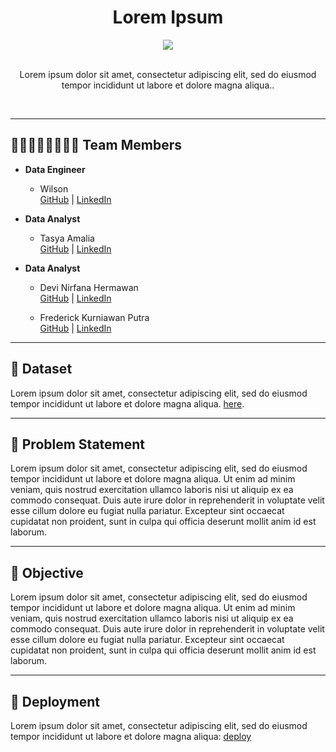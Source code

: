 <!-- [![Open in Visual Studio Code](https://classroom.github.com/assets/open-in-vscode-2e0aaae1b6195c2367325f4f02e2d04e9abb55f0b24a779b69b11b9e10269abc.svg)](https://classroom.github.com/online_ide?assignment_repo_id=15332142&assignment_repo_type=AssignmentRepo) -->


<a name="readme-top"></a>

<div align='center'>
    <h1><b>Lorem Ipsum</b></h1>
    <img src='add_logo_here.png'/>
    <br><br>
    <p>Lorem ipsum dolor sit amet, consectetur adipiscing elit, sed do eiusmod tempor incididunt ut labore et dolore magna aliqua..</p>
    <br>

<!-- ![Python](https://badgen.net/badge/Python/3.9.18/blue?)
![Streamlit](https://badgen.net/badge/Streamlit/1.10.0/orange?)
![Pandas](https://badgen.net/badge/Pandas/1.4.3/blue?)
![Seaborn](https://badgen.net/badge/Seaborn/0.11.2/green?)
![Matplotlib](https://badgen.net/badge/Matplotlib/3.5.2/blue?)
![Scikit-learn](https://badgen.net/badge/scikit-learn/1.4.2/yellow?)
![Plotly](https://badgen.net/badge/Plotly/5.22.0/cyan?)
![TensorFlow](https://badgen.net/badge/TensorFlow/2.15.0/orange?)
![WordCloud](https://badgen.net/badge/WordCloud/1.8.1/purple?)
![NLTK](https://badgen.net/badge/NLTK/3.7/red?)
![Docker](https://badgen.net/badge/Docker/20.10/cyan?) -->

</div>

---

## 👨🏻‍👩🏻‍👦🏻‍👦🏻 **Team Members**

- **Data Engineer**
    - Wilson <br>
        [GitHub](https://github.com/weewoo2636) | [LinkedIn](https://www.linkedin.com/in/wilson-773134243/)

- **Data Analyst**
    - Tasya Amalia <br>
        [GitHub](https://github.com/tasyamla) | [LinkedIn](https://www.linkedin.com/in/tasyamla/)

- **Data Analyst**
    - Devi Nirfana Hermawan <br>
        [GitHub](https://github.com/nirfana) | [LinkedIn](https://www.linkedin.com/in/devinirfana/)

    - Frederick Kurniawan Putra <br>
        [GitHub](https://github.com/UdonUltra) | [LinkedIn](https://www.linkedin.com/in/frederick-kurniawan-putra-389b6a146/)

--- 
## 💾 **Dataset**
Lorem ipsum dolor sit amet, consectetur adipiscing elit, sed do eiusmod tempor incididunt ut labore et dolore magna aliqua.
[here]().

---
## 📝 **Problem Statement**
Lorem ipsum dolor sit amet, consectetur adipiscing elit, sed do eiusmod tempor incididunt ut labore et dolore magna aliqua. Ut enim ad minim veniam, quis nostrud exercitation ullamco laboris nisi ut aliquip ex ea commodo consequat. Duis aute irure dolor in reprehenderit in voluptate velit esse cillum dolore eu fugiat nulla pariatur. Excepteur sint occaecat cupidatat non proident, sunt in culpa qui officia deserunt mollit anim id est laborum.

---
## 🎯 **Objective**
Lorem ipsum dolor sit amet, consectetur adipiscing elit, sed do eiusmod tempor incididunt ut labore et dolore magna aliqua. Ut enim ad minim veniam, quis nostrud exercitation ullamco laboris nisi ut aliquip ex ea commodo consequat. Duis aute irure dolor in reprehenderit in voluptate velit esse cillum dolore eu fugiat nulla pariatur. Excepteur sint occaecat cupidatat non proident, sunt in culpa qui officia deserunt mollit anim id est laborum.

---
## 🚀 **Deployment**

Lorem ipsum dolor sit amet, consectetur adipiscing elit, sed do eiusmod tempor incididunt ut labore et dolore magna aliqua:
[deploy]()